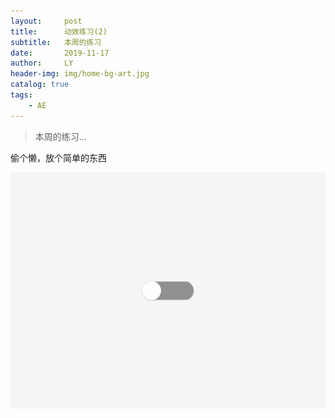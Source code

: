 ```yaml
---
layout:     post
title:      动效练习(2)
subtitle:   本周的练习
date:       2019-11-17
author:     LY
header-img: img/home-bg-art.jpg
catalog: true
tags:
    - AE
---
```


> 本周的练习... 

偷个懒，放个简单的东西

![](/img/2019111701.gif)


